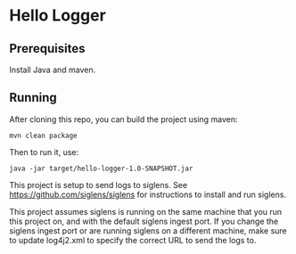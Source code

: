 # Hello Logger
## Prerequisites
Install Java and maven.

## Running
After cloning this repo, you can build the project using maven:
```
mvn clean package
```
Then to run it, use:
```
java -jar target/hello-logger-1.0-SNAPSHOT.jar
```

This project is setup to send logs to siglens.
See https://github.com/siglens/siglens for instructions to install and run siglens.

This project assumes siglens is running on the same machine that you run this project on, and with the default siglens ingest port.
If you change the siglens ingest port or are running siglens on a different machine, make sure to update log4j2.xml to specify the correct URL to send the logs to.
